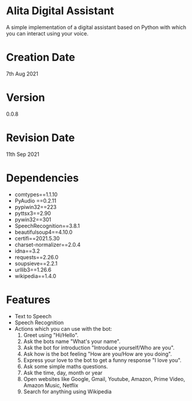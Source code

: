 # Alita Digital Assistant

A simple implementation of a digital assistant based on Python with which you can interact using your voice.

# Creation Date

7th Aug 2021

# Version

0.0.8

# Revision Date

11th Sep 2021

# Dependencies

* comtypes==1.1.10
* PyAudio ==0.2.11
* pypiwin32==223
* pyttsx3==2.90
* pywin32==301
* SpeechRecognition==3.8.1
* beautifulsoup4==4.10.0
* certifi==2021.5.30
* charset-normalizer==2.0.4
* idna==3.2
* requests==2.26.0
* soupsieve==2.2.1
* urllib3==1.26.6
* wikipedia==1.4.0

# Features

* Text to Speech
* Speech Recognition
* Actions which you can use with the bot:
    1. Greet using "Hi/Hello".
    2. Ask the bots name "What's your name".
    3. Ask the bot for introduction "Introduce yourself/Who are you".
    4. Ask how is the bot feeling "How are you/How are you doing".
    5. Express your love to the bot to get a funny response "I love you".
    6. Ask some simple maths questions.
    7. Ask the time, day, month or year
    8. Open websites like Google, Gmail, Youtube, Amazon, Prime Video, Amazon Music, Netflix
    9. Search for anything using Wikipedia 